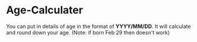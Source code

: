 # Age-Calculater
You can put in details of age in the format of **YYYY/MM/DD**. It will calculate and round down your age. (Note: if born Feb 29 then doesn't work)
